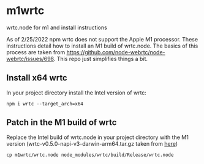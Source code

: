 # m1wrtc
wrtc.node for m1 and install instructions

As of 2/25/2022 npm wrtc does not support the Apple M1 processor. These instructions detail how to install an M1 build of wrtc.node. The basics of this process are taken from https://github.com/node-webrtc/node-webrtc/issues/698. This repo just simplifies things a bit.

## Install x64 wrtc

In your project directory install the Intel version of wrtc:

```npm i wrtc --target_arch=x64```

## Patch in the M1 build of wrtc

Replace the Intel build of wrtc.node in your project directory with the M1 version (wrtc-v0.5.0-napi-v3-darwin-arm64.tar.gz taken from [here](https://github.com/corwin-of-amber/node-webrtc/releases))

```cp m1wrtc/wrtc.node node_modules/wrtc/build/Release/wrtc.node```
